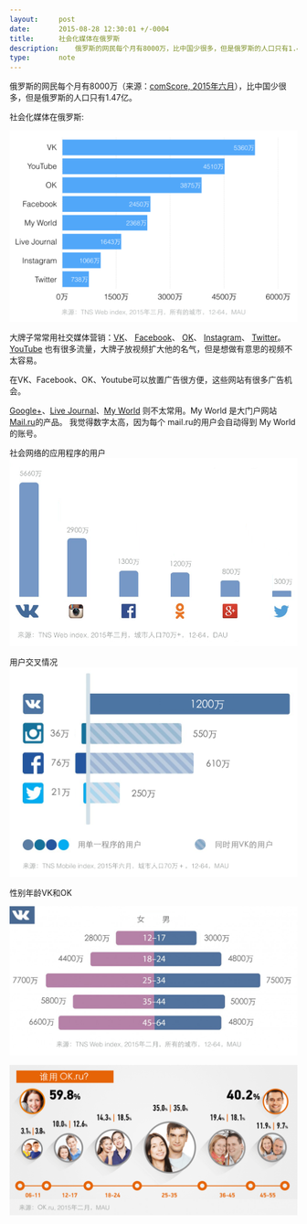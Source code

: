 ```yaml
---
layout:     post
date:       2015-08-28 12:30:01 +/-0004
title:      社会化媒体在俄罗斯
description:    俄罗斯的网民每个月有8000万，比中国少很多，但是俄罗斯的人口只有1.47亿
type:       note
---
```


俄罗斯的网民每个月有8000万（来源：[comScore, 2015年六月](http://siliconrus.com/2015/08/comscore-june2015/)），比中国少很多，但是俄罗斯的人口只有1.47亿。


社会化媒体在俄罗斯:

![社会化媒体在俄罗斯](/images/2015-08-28-sm/1.png)

大牌子常常用社交媒体营销：[VK](https://vk.com)、 [Facebook](https://facebook.com)、 [OK](https://ok.ru)、 [Instagram](https://instagram.com)、 [Twitter](https://twitter.com)。[YouTube](https://youtube.com) 也有很多流量，大牌子放视频扩大他的名气，但是想做有意思的视频不太容易。

在VK、Facebook、OK、Youtube可以放置广告很方便，这些网站有很多广告机会。

[Google+](https://plus.google.com)、[Live Journal](https://livejournal.com)、[My World](https://my.mail.ru) 则不太常用。My World 是大门户网站 [Mail.ru](https://mail.ru)的产品。
我觉得数字太高，因为每个 mail.ru的用户会自动得到 My World的账号。


社会网络的应用程序的用户
![社会网络的应用程序的用户](/images/2015-08-28-sm/2.png)


用户交叉情况
![用户交叉情况](/images/2015-08-28-sm/3.png)


性别年龄VK和OK

![性别年龄VK](/images/2015-08-28-sm/4.png)

![性别年龄OK](/images/2015-08-28-sm/5.png)

